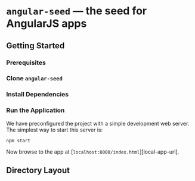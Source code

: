 # `angular-seed` — the seed for AngularJS apps



## Getting Started



### Prerequisites



### Clone `angular-seed`



### Install Dependencies



### Run the Application

We have preconfigured the project with a simple development web server. The simplest way to start
this server is:

```
npm start
```

Now browse to the app at [`localhost:8000/index.html`][local-app-url].


## Directory Layout


